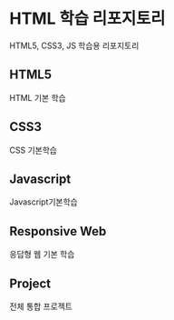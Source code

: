 # HTML 학습 리포지토리
HTML5, CSS3, JS 학습용 리포지토리

## HTML5
HTML 기본 학습

## CSS3
CSS 기본학습

## Javascript
Javascript기본학습

## Responsive Web
응답형 웹 기본 학습

## Project
전체 통합 프로젝트
